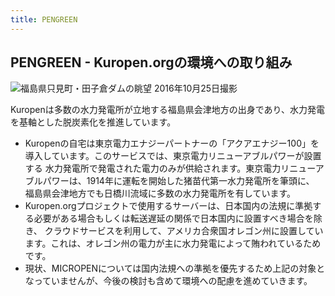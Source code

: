 ```yaml
---
title: PENGREEN
---
```

## PENGREEN - Kuropen.orgの環境への取り組み

![福島県只見町・田子倉ダムの眺望 2016年10月25日撮影](/images/tagokura.jpg)

Kuropenは多数の水力発電所が立地する福島県会津地方の出身であり、水力発電を基軸とした脱炭素化を推進しています。

- Kuropenの自宅は東京電力エナジーパートナーの「アクアエナジー100」を導入しています。このサービスでは、東京電力リニューアブルパワーが設置する
  水力発電所で発電された電力のみが供給されます。東京電力リニューアブルパワーは、1914年に運転を開始した猪苗代第一水力発電所を筆頭に、
  福島県会津地方でも日橋川流域に多数の水力発電所を有しています。
- Kuropen.orgプロジェクトで使用するサーバーは、日本国内の法規に準拠する必要がある場合もしくは転送遅延の関係で日本国内に設置すべき場合を除き、
  クラウドサービスを利用して、アメリカ合衆国オレゴン州に設置しています。これは、オレゴン州の電力が主に水力発電によって賄われているためです。
- 現状、MICROPENについては国内法規への準拠を優先するため上記の対象となっていませんが、今後の検討も含めて環境への配慮を進めていきます。
